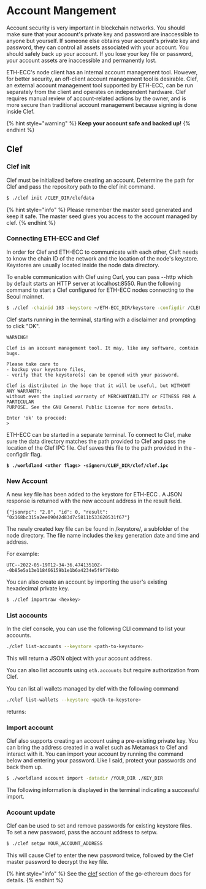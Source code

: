 # Account Mangement

Account security is very important in blockchain networks. You should make sure that your account's private key and password are inaccessible to anyone but yourself. If someone else obtains your account's private key and password, they can control all assets associated with your account. You should safely back up your account. If you lose your key file or password, your account assets are inaccessible and permanently lost.

ETH-ECC's node client has an internal account management tool. However, for better security, an off-client account management tool is desirable. Clef, an external account management tool supported by ETH-ECC, can be run separately from the client and operates on independent hardware. Clef requires manual review of account-related actions by the owner, and is more secure than traditional account management because signing is done inside Clef.

{% hint style="warning" %}
**Keep your account safe and backed up!**
{% endhint %}



## Clef

### **Clef init**

Clef must be initialized before creating an account. Determine the path for Clef and pass the repository path to the clef init command.

```sh
$ ./clef init /CLEF_DIR/clefdata
```

{% hint style="info" %}
Please remember the master seed generated and keep it safe. The master seed gives you access to the account managed by clef.
{% endhint %}



### Connecting ETH-ECC and Clef

In order for Clef and ETH-ECC to communicate with each other, Cleft needs to know the chain ID of the network and the location of the node's keystore. Keystores are usually located inside the node data directory.

To enable communication with Clef using Curl, you can pass --http which by default starts an HTTP server at localhost:8550. Run the following command to start a Clef configured for ETH-ECC nodes connecting to the Seoul mainnet.

```sh
$ ./clef -chainid 103 -keystore ~/ETH-ECC_DIR/keystore -configdir /CLEF_DIR/clef --http
```



Clef starts running in the terminal, starting with a disclaimer and prompting to click "OK".

```
WARNING!

Clef is an account management tool. It may, like any software, contain bugs.

Please take care to
- backup your keystore files,
- verify that the keystore(s) can be opened with your password.

Clef is distributed in the hope that it will be useful, but WITHOUT ANY WARRANTY;
without even the implied warranty of MERCHANTABILITY or FITNESS FOR A PARTICULAR
PURPOSE. See the GNU General Public License for more details.

Enter 'ok' to proceed:
>
```

ETH-ECC can be started in a separate terminal. To connect to Clef, make sure the data directory matches the path provided to Clef and pass the location of the Clef IPC file. Clef saves this file to the path provided in the -configdir flag.

<pre class="language-sh"><code class="lang-sh"><strong>$ ./worldland &#x3C;other flags> -signer=/CLEF_DIR/clef/clef.ipc
</strong></code></pre>

### **New Account** <a href="#interacting-with-clef" id="interacting-with-clef"></a>

A new key file has been added to the keystore for ETH-ECC . A JSON response is returned with the new account address in the result field.

```
{"jsonrpc": "2.0", "id": 0, "result": "0x168bc315a2ee09042d83d7c5811b533620531f67"}
```



The newly created key file can be found in /keystore/, a subfolder of the node directory. The file name includes the key generation date and time and address.&#x20;

For example:

```
UTC--2022-05-19T12-34-36.47413510Z--0b85e5a13e118466159b1e1b6a4234e5f9f784bb
```

You can also create an account by importing the user's existing hexadecimal private key.

```sh
$ ./clef importraw <hexkey>
```



### List accounts

In the clef console, you can use the following CLI command to list your accounts.

```sh
./clef list-accounts --keystore <path-to-keystore>
```

This will return a JSON object with your account address.

You can also list accounts using `eth.accounts` but require authorization from Clef.

You can list all wallets managed by clef with the following command

```sh
./clef list-wallets --keystore <path-to-keystore>
```

returns:



### Import account

Clef also supports creating an account using a pre-existing private key. You can bring the address created in a wallet such as Metamask to Clef and interact with it. You can import your account by running the command below and entering your password. Like I said, protect your passwords and back them up.

```sh
$ ./worldland account import -datadir /YOUR_DIR ./KEY_DIR
```

The following information is displayed in the terminal indicating a successful import.



### Account update

Clef can be used to set and remove passwords for existing keystore files. To set a new password, pass the account address to setpw.

```sh
$ ./clef setpw YOUR_ACCOUNT_ADDRESS
```

This will cause Clef to enter the new password twice, followed by the Clef master password to decrypt the key file.



{% hint style="info" %}
See the [clef](https://geth.ethereum.org/docs/tools/clef/introduction) section of the go-ethereum docs for details.
{% endhint %}

